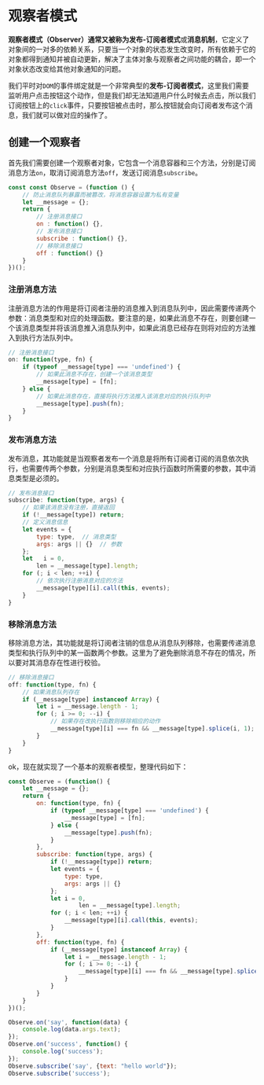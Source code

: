 # 观察者模式

  **观察者模式（Observer）**通常又被称为**发布-订阅者模式**或**消息机制**，它定义了对象间的一对多的依赖关系，只要当一个对象的状态发生改变时，所有依赖于它的对象都得到通知并被自动更新，解决了主体对象与观察者之间功能的耦合，即一个对象状态改变给其他对象通知的问题。

  我们平时对`DOM`的事件绑定就是一个非常典型的**发布-订阅者模式**，这里我们需要监听用户点击按钮这个动作，但是我们却无法知道用户什么时候去点击，所以我们订阅按钮上的`click`事件，只要按钮被点击时，那么按钮就会向订阅者发布这个消息，我们就可以做对应的操作了。

  ##  创建一个观察者

  首先我们需要创建一个观察者对象，它包含一个消息容器和三个方法，分别是订阅消息方法`on`，取消订阅消息方法`off`，发送订阅消息`subscribe`。

  ```js
  const const Observe = (function () {
      // 防止消息队列暴露而被篡改，将消息容器设置为私有变量
      let __message = {};
      return {
          // 注册消息接口
          on : function() {},
          // 发布消息接口
          subscribe : function() {},
          // 移除消息接口
          off : function() {}
      }
  })();
  ```

  ### 注册消息方法

注册消息方法的作用是将订阅者注册的消息推入到消息队列中，因此需要传递两个参数：消息类型和对应的处理函数。要注意的是，如果此消息不存在，则要创建一个该消息类型并将该消息推入消息队列中，如果此消息已经存在则将对应的方法推入到执行方法队列中。

  ```js
  // 注册消息接口
  on: function(type, fn) {
      if (typeof __message[type] === 'undefined') {
          // 如果此消息不存在，创建一个该消息类型
          __message[type] = [fn];
      } else {
          // 如果此消息存在，直接将执行方法推入该消息对应的执行队列中
          __message[type].push(fn);
      }
  }
  ```

  ### 发布消息方法

发布消息，其功能就是当观察者发布一个消息是将所有订阅者订阅的消息依次执行，也需要传两个参数，分别是消息类型和对应执行函数时所需要的参数，其中消息类型是必须的。

  ```js
  // 发布消息接口
  subscribe: function(type, args) {
      // 如果该消息没有注册，直接返回
      if (!__message[type]) return;
      // 定义消息信息
      let events = {
          type: type,  // 消息类型
          args: args || {}  // 参数
      };
      let	i = 0,
          len = __message[type].length;
      for (; i < len; ++i) {
          // 依次执行注册消息对应的方法
          __message[type][i].call(this, events);
      }
  }
  ```

### 移除消息方法

移除消息方法，其功能就是将订阅者注销的信息从消息队列移除，也需要传递消息类型和执行队列中的某一函数两个参数。这里为了避免删除消息不存在的情况，所以要对其消息存在性进行校验。

```js
// 移除消息接口
off: function(type, fn) {
    // 如果消息队列存在
    if (__message[type] instanceof Array) {
        let i = __message.length - 1;
        for (; i >= 0; --i) {
            // 如果存在改执行函数则移除相应的动作
            __message[type][i] === fn && __message[type].splice(i, 1);
        }
    }
}
```

ok，现在就实现了一个基本的观察者模型，整理代码如下：

```js
const Observe = (function() {
	let __message = {};
	return {
		on: function(type, fn) {
			if (typeof __message[type] === 'undefined') {
				__message[type] = [fn];
			} else {
				__message[type].push(fn);
			}
		},
		subscribe: function(type, args) {
			if (!__message[type]) return;
			let events = {
				type: type,
				args: args || {}
			};
			let	i = 0,
					len = __message[type].length;
			for (; i < len; ++i) {
				__message[type][i].call(this, events);
			}
		},
		off: function(type, fn) {
			if (__message[type] instanceof Array) {
				let i = __message.length - 1;
				for (; i >= 0; --i) {
					__message[type][i] === fn && __message[type].splice(i, 1);
				}
			}
		}
	}
})();

Observe.on('say', function(data) {
	console.log(data.args.text);
});
Observe.on('success', function() {
	console.log('success');
});
Observe.subscribe('say', {text: "hello world"});
Observe.subscribe('success');
```

